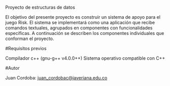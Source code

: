 Proyecto de estructuras de datos
 
El objetivo del presente proyecto es construir un sistema de apoyo para el juego Risk. El sistema se implementará como una aplicación que recibe comandos textuales, agrupados en componentes con funcionalidades específicas. A continuación se describen los componentes individuales que conforman el proyecto.

#Requisitos previos 

Compilador c++ (gnu-g++ v4.0.0++)
Sistema operativo compatible con C++

#Autor

Juan Cordoba: juan_cordobac@javeriana.edu.co
